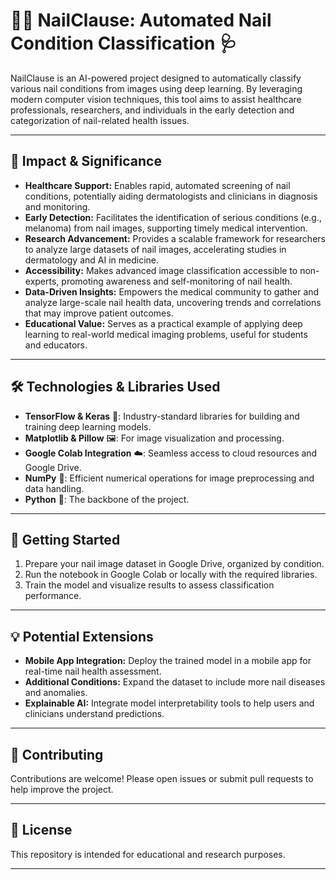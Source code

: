 # 🧑‍⚕️ NailClause: Automated Nail Condition Classification 🩺

NailClause is an AI-powered project designed to automatically classify various nail conditions from images using deep learning. By leveraging modern computer vision techniques, this tool aims to assist healthcare professionals, researchers, and individuals in the early detection and categorization of nail-related health issues.

---

## 🌟 Impact & Significance

- **Healthcare Support:** Enables rapid, automated screening of nail conditions, potentially aiding dermatologists and clinicians in diagnosis and monitoring.
- **Early Detection:** Facilitates the identification of serious conditions (e.g., melanoma) from nail images, supporting timely medical intervention.
- **Research Advancement:** Provides a scalable framework for researchers to analyze large datasets of nail images, accelerating studies in dermatology and AI in medicine.
- **Accessibility:** Makes advanced image classification accessible to non-experts, promoting awareness and self-monitoring of nail health.
- **Data-Driven Insights:** Empowers the medical community to gather and analyze large-scale nail health data, uncovering trends and correlations that may improve patient outcomes.
- **Educational Value:** Serves as a practical example of applying deep learning to real-world medical imaging problems, useful for students and educators.

---

## 🛠️ Technologies & Libraries Used

- **TensorFlow & Keras** 🧠: Industry-standard libraries for building and training deep learning models.
- **Matplotlib & Pillow** 🖼️: For image visualization and processing.
- **Google Colab Integration** ☁️: Seamless access to cloud resources and Google Drive.
- **NumPy** 🔢: Efficient numerical operations for image preprocessing and data handling.
- **Python** 🐍: The backbone of the project.

---

## 🚀 Getting Started

1. Prepare your nail image dataset in Google Drive, organized by condition.
2. Run the notebook in Google Colab or locally with the required libraries.
3. Train the model and visualize results to assess classification performance.

---

## 💡 Potential Extensions

- **Mobile App Integration:** Deploy the trained model in a mobile app for real-time nail health assessment.
- **Additional Conditions:** Expand the dataset to include more nail diseases and anomalies.
- **Explainable AI:** Integrate model interpretability tools to help users and clinicians understand predictions.

---

## 🤝 Contributing

Contributions are welcome! Please open issues or submit pull requests to help improve the project.

---

## 📄 License

This repository is intended for educational and research purposes.

---
